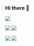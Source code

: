 ### Hi there 👋

![](https://github-profile-summary-cards.vercel.app/api/cards/profile-details?username=forenard&theme=github_dark)

![](https://github-profile-summary-cards.vercel.app/api/cards/repos-per-language?username=forenard&theme=github_dark)
![](https://github-profile-summary-cards.vercel.app/api/cards/most-commit-language?username=forenard&theme=github_dark)

![](https://github-profile-summary-cards.vercel.app/api/cards/stats?username=forenard&theme=github_dark)
![](https://github-profile-summary-cards.vercel.app/api/cards/productive-time?username=forenard&theme=github_dark)

